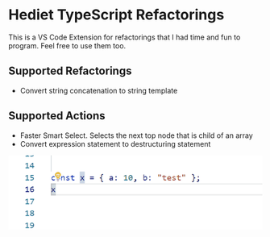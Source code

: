 # Hediet TypeScript Refactorings

This is a VS Code Extension for refactorings that I had time and fun to program.
Feel free to use them too.

## Supported Refactorings

-   Convert string concatenation to string template

## Supported Actions

-   Faster Smart Select. Selects the next top node that is child of an array
-   Convert expression statement to destructuring statement

![](../docs/destructureExpression.gif)
